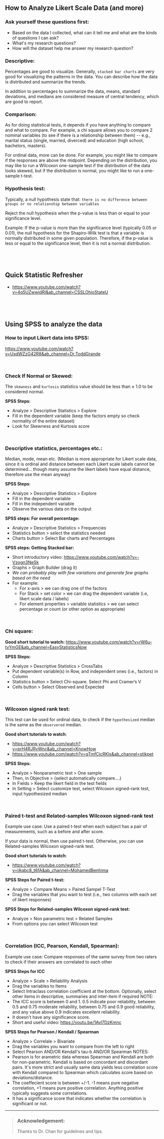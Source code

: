 ## How to Analyze Likert Scale Data (and more)

### Ask yourself these questions first:
- Based on the data I collected, what can it tell me and what are the kinds of questions I can ask? 
- What's my research questions? 
- How will the dataset help me answer my research question? 

### Descriptive: 
Percentages are good to visualize. Generally, `stacked bar charts` are very good for visualizing the patterns in the data. You can describe how the data is distributed and summarize the trends. 

In addition to percentages to summarize the data, means, standard deviations, and medians are considered measure of central tendency, which are good to report.
 
### Comparison:
As for doing statistical tests, it depends if you have anything to compare and what to compare. For example, a chi square allows you to compare 2 nominal variables (to see if there is a relationship between them) -- e.g., marital status (single, married, diverced) and education (high school, bachelors, masters). 
 
For ordinal data, more can be done. For example, you might like to compare if the responses are above the midpoint. Depending on the distribution, you may like to run a Wilcoxon one-sample test if the distribution of the data looks skewed, but if the distribution is normal, you might like to run a one-sample t-test. 

### Hypothesis test:
Typically, a null hypothesis state that: `there is no difference between groups or no relationship between variables`

Reject the null hypothesis when the p-value is less than or equal to your significance level. 

Example:
If the p-value is more than the significance level (typically 0.05 or 0.01), the null hypothesis for the Shapiro-Wilk test is that a variable is normally distributed in some given population. Therefore, if the p-value is less or equal to the significance level, then it is not a normal distribution.
 
&nbsp;
&nbsp;
---

## Quick Statistic Refresher
- https://www.youtube.com/watch?v=4q5UZwwidRI&ab_channel=CSSLOhioStateU 

&nbsp;
&nbsp;
---

## Using SPSS to analyze the data

### How to input Likert data into SPSS:
https://www.youtube.com/watch?v=UxdWZzG42R8&ab_channel=Dr.ToddGrande 

&nbsp;
### Check If Normal or Skewed:
The `skewness` and `kurtosis` statistics value should be less than ± 1.0 to be considered normal.

**SPSS Steps**:
- Analyze > Descriptive Statistics > Explore
- Fill in the dependent variable (keep the factors empty so check normality of the entire dataset)
- Look for Skewness and Kurtosis score

&nbsp;
### Descriptive statistics, percentages etc.:
Median, mode, mean etc. (Median is more appropriate for Likert scale data, since it is ordinal and distance between each Likert scale labels cannot be determined… though many assume the likert labels have equal distance, therefore use the mean anyway)

**SPSS Steps**:
- Analyze > Descriptive Statistics > Explore
- Fill in the dependent variable 
- Fill in the independent variable
- Observe the various data on the output

**SPSS steps: For overall percentage:**
- Analyze > Descriptive Statistics > Frequencies
- Statistics button > select the statistics needed
- Charts button > Select Bar charts and Percentages

**SPSS steps: Getting Stacked bar:**
- Short introductory video: https://www.youtube.com/watch?v=-Vzogn3NeSk
- Graphs > Graph Builder (drag it)
- *We can probably play with few variations and generate few graphs based on the need*
- For example:
	 - For x-axis > we can drag one of the factors
	 - For Stack > set color > we can drag the dependent variable (i.e, likert scale data / labels)
	 - For element properties > variable statistics > we can select percentage or count (or other option as appropriate)

&nbsp;
### Chi square:
**Good short tutorial to watch:**
https://www.youtube.com/watch?v=rW6u-tvYmGE&ab_channel=EasyStatisticsNow

**SPSS Steps:**
- Analyze > Descriptive Statistics > CrossTabs
- Put dependent variable(s) in Row, and independent ones (i.e., factors) in Column
- Statistics button > Select Chi-square. Select Phi and Cramer’s V
- Cells button > Select Observed and Expected


&nbsp;
### Wilcoxon signed rank test:
This test can be used for ordinal data, to check if the `hypothesized` median is the same as the `observered` median. 

**Good short tutorials to watch**:
- https://www.youtube.com/watch?v=prH4RJRyWnc&ab_channel=KnowHow
- https://www.youtube.com/watch?v=qTmfCjcRKls&ab_channel=stikpet

**SPSS Steps:**
- Analyze > Nonparametric test > One sample
- Then, in Objective > (select automatically compare….)
- In Fields > Keep the likert field in the test fields
- In Setting > Select customize test, select Wilcoxon signed-rank test, input hypothesized median


&nbsp;
### Paired t-test and Related-samples Wilcoxon signed-rank test
Example use case:
Use a paired t-test when each subject has a pair of measurements, such as a before and after score.

If your data is normal, then use paired t-test. Otherwise, you can use Related-samples Wilcoxon signed-rank test.

**Good short tutorials to watch**:
- https://www.youtube.com/watch?v=lAqbc8_t6fA&ab_channel=MohamedBenhima 

**SPSS Steps for Paired t-test:**
- Analyze > Compare Means > Paired Sampel T-Test
- Drag the variables that you want to test (i.e., two columns with each set of likert responses)

**SPSS Steps for Related-samples Wilcoxon signed-rank test:**
- Analyze > Non parametric test > Related Samples 
- From options you can select Wilcoxon test


&nbsp;
### Correlation (ICC, Pearson, Kendall, Spearman):
Example use case:
Compare responses of the same survey from two raters to check if their answers are correlated to each other

**SPSS Steps for ICC**
- Analyze > Scale > Reliability Analysis
- Drag the variables to Items
- Select Intraclass correlation coefficient at the bottom. Optionally, select other items in descriptive, summaries and inter-item if required
NOTE:
- The ICC score is between 0 and 1. 0.5 indicate poor reliability, between 0.5 and 0.75 moderate reliability, between 0.75 and 0.9 good reliability, and any value above 0.9 indicates excellent reliability.
- It doesn't have any significance score.
- Short and useful video: https://youtu.be/1Avl7DzKmnc 

**SPSS Steps for Pearson / Kendall / Spearman**
- Analyze > Correlale > Bivariate 
- Drag the variables you want to compare from the left to right
- Select Pearson AND/OR Kendall's tau-b AND/OR Spearman
NOTES: 
- Pearson is for arametric data whereas Spearman and Kendall are both for non-parametric. Kendall is based on concordant and discordant pairs. It's more strict and usually same data yields less correlation score with Kendall compared to Spearman which calculates score based on deviations/distance.
- The coeffecient score is between +/-1. -1 means pure negative correlation, +1 means pure positive correlation. Anything positive typically suggests some correlations.
- It has a significance score that indicates whether the correlation is significant or not.



---
> ### Acknowledgement:
> Thanks to Dr. Chan for guidelines and tips.

